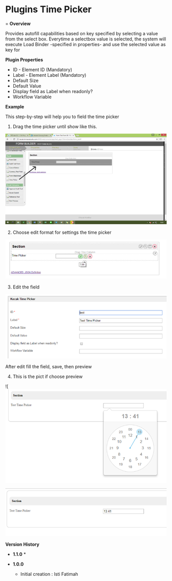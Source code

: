 # Plugins Time Picker
=
**Overview**

Provides autofill capabilities based on key specified by selecting a value from the select box. Everytime a selectbox value is selected, the system will execute Load Binder -specified in properties- and use the selected value as key for

**Plugin Properties**

* ID - Element ID (Mandatory)
* Label - Element Label (Mandatory)
* Default Size 
* Default Value
* Display field as Label when readonly?
* Workflow Variable


**Example**

This step-by-step will help you to field the time picker
1. Drag the time picker until show like this.
<img src="https://raw.githubusercontent.com/kinnara-digital-studio/kecak-workflow/master/docs/assets/timepicker1.png" alt="timepicker1" />

2. Choose edit format for settings the time picker

<img src="https://raw.githubusercontent.com/kinnara-digital-studio/kecak-workflow/master/docs/assets/timepicker2.png" alt="timepicker1" />

3. Edit the field

<img src="https://raw.githubusercontent.com/kinnara-digital-studio/kecak-workflow/master/docs/assets/timepicker3.png" alt="timepicker1" />

After edit fill the field, save, then preview

4. This is the pict if choose preview

![<img src="https://raw.githubusercontent.com/kinnara-digital-studio/kecak-workflow/master/docs/assets/timepicker4.png" alt="timepicker4" />

<img src="https://raw.githubusercontent.com/kinnara-digital-studio/kecak-workflow/master/docs/assets/timepicker5.png" alt="timepicker1" />



**Version History**

*  **1.1.0**
   * 

*  **1.0.0**
   * Initial creation : Isti Fatimah

